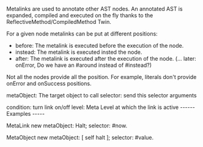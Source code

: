 Metalinks are used to annotate other AST nodes. An annotated AST is expanded, compiled and executed on the fly thanks to the ReflectiveMethod/CompiledMethod Twin. For a given node metalinks can be put at different positions:- before: The metalink is executed before the execution of the node.  - instead: The metalink is executed insted the node.- after: The metalink is executed after the execution of the node.(... later: onError,  Do we have an #around instead of #instead?)Not all the nodes provide all the position. For example, literals don't provide onError and onSuccess positions.metaObject: The target object to callselector: send this selectorargumentscondition:  turn link on/off level: Meta Level at which the link is active------ Examples -----MetaLink new 	metaObject: Halt;	selector: #now.	MetaObject new 	metaObject: [ self halt ];	selector: #value.